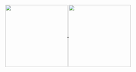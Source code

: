 <div align="center" dir="auto">
<br>
<a href="https://github.com/anuraghazra/github-readme-stats">
  <img height="200" align="center" src="https://camo.githubusercontent.com/3d87909e96dcce01840f38a7ccf0815f10dcd447d78c2465665c6cdf2cff74e8/68747470733a2f2f6769746875622d726561646d652d73746174732e76657263656c2e6170702f6170693f757365726e616d653d4d4159434f4e2d52462673686f775f69636f6e733d747275652672616e6b5f69636f6e3d676974687562267468656d653d736861646f775f626c7565" data-canonical-src="https://github-readme-stats.vercel.app/api?username=Frederico Caldeira&amp;show_icons=true&amp;rank_icon=github&amp;theme=shadow_blue" style="max-width: 100%;">
</a>
<a href="https://github.com/anuraghazra/convoychat">
  <img height="200" align="center" src="https://camo.githubusercontent.com/e8ab7a82a4ad72027c4ca127a44b626f9b64c4c3661a6504de1d5af6f38e8983/68747470733a2f2f6769746875622d726561646d652d73746174732e76657263656c2e6170702f6170692f746f702d6c616e67732f3f757365726e616d653d4d4159434f4e2d5246267468656d653d736861646f775f726564" data-canonical-src="https://github-readme-stats.vercel.app/api/top-langs/?username=Frederico Caldeira&amp;theme=shadow_red" style="max-width: 100%;">
</a>
</div>
